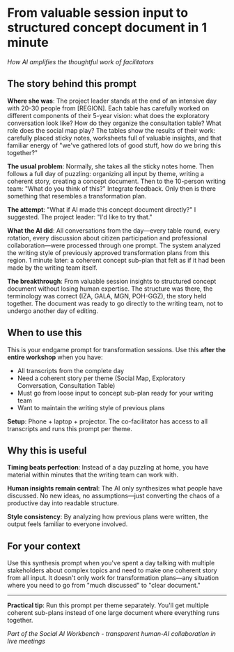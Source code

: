 # From valuable session input to structured concept document in 1 minute

*How AI amplifies the thoughtful work of facilitators*

## The story behind this prompt

**Where she was**: The project leader stands at the end of an intensive day with 20-30 people from [REGION]. Each table has carefully worked on different components of their 5-year vision: what does the exploratory conversation look like? How do they organize the consultation table? What role does the social map play? The tables show the results of their work: carefully placed sticky notes, worksheets full of valuable insights, and that familiar energy of "we've gathered lots of good stuff, how do we bring this together?"

**The usual problem**: Normally, she takes all the sticky notes home. Then follows a full day of puzzling: organizing all input by theme, writing a coherent story, creating a concept document. Then to the 10-person writing team: "What do you think of this?" Integrate feedback. Only then is there something that resembles a transformation plan.

**The attempt**: "What if AI made this concept document directly?" I suggested. The project leader: "I'd like to try that."

**What the AI did**: All conversations from the day—every table round, every rotation, every discussion about citizen participation and professional collaboration—were processed through one prompt. The system analyzed the writing style of previously approved transformation plans from this region. 1 minute later: a coherent concept sub-plan that felt as if it had been made by the writing team itself.

**The breakthrough**: From valuable session insights to structured concept document without losing human expertise. The structure was there, the terminology was correct (IZA, GALA, MGN, POH-GGZ), the story held together. The document was ready to go directly to the writing team, not to undergo another day of editing.

## When to use this

This is your endgame prompt for transformation sessions. Use this **after the entire workshop** when you have:

- All transcripts from the complete day
- Need a coherent story per theme (Social Map, Exploratory Conversation, Consultation Table)
- Must go from loose input to concept sub-plan ready for your writing team
- Want to maintain the writing style of previous plans

**Setup**: Phone + laptop + projector. The co-facilitator has access to all transcripts and runs this prompt per theme.

## Why this is useful

**Timing beats perfection**: Instead of a day puzzling at home, you have material within minutes that the writing team can work with.

**Human insights remain central**: The AI only synthesizes what people have discussed. No new ideas, no assumptions—just converting the chaos of a productive day into readable structure.

**Style consistency**: By analyzing how previous plans were written, the output feels familiar to everyone involved.

## For your context

Use this synthesis prompt when you've spent a day talking with multiple stakeholders about complex topics and need to make one coherent story from all input. It doesn't only work for transformation plans—any situation where you need to go from "much discussed" to "clear document."

---

**Practical tip**: Run this prompt per theme separately. You'll get multiple coherent sub-plans instead of one large document where everything runs together.

*Part of the Social AI Workbench - transparent human-AI collaboration in live meetings*